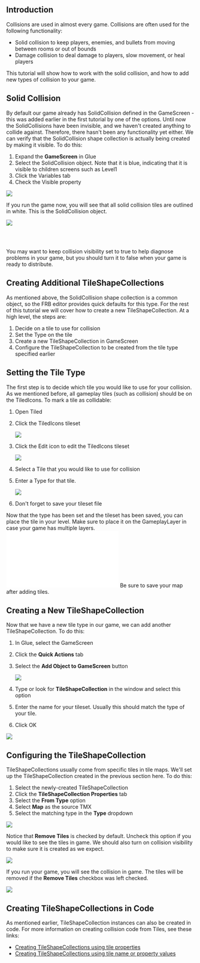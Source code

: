 ## Introduction

Collisions are used in almost every game. Collisions are often used for the following functionality:

-   Solid collision to keep players, enemies, and bullets from moving between rooms or out of bounds
-   Damage collision to deal damage to players, slow movement, or heal players

This tutorial will show how to work with the solid collision, and how to add new types of collision to your game.

## Solid Collision

By default our game already has SolidCollision defined in the GameScreen - this was added earlier in the first tutorial by one of the options. Until now the SolidCollisions have been invisible, and we haven't created anything to collide against. Therefore, there hasn't been any functionality yet either. We can verify that the SolidCollision shape collection is actually being created by making it visible. To do this:

1.  Expand the **GameScreen** in Glue
2.  Select the SolidCollision object. Note that it is blue, indicating that it is visible to children screens such as Level1
3.  Click the Variables tab
4.  Check the Visible property

![](/media/2021-02-img_6031536268380.png)

If you run the game now, you will see that all solid collision tiles are outlined in white. This is the SolidCollision object.

![](/media/2021-02-img_60315396e0918.png)

 

## 

You may want to keep collision visibility set to true to help diagnose problems in your game, but you should turn it to false when your game is ready to distribute.

### 

## Creating Additional TileShapeCollections

As mentioned above, the SolidCollision shape collection is a common object, so the FRB editor provides quick defaults for this type. For the rest of this tutorial we will cover how to create a new TileShapeCollection. At a high level, the steps are:

1.  Decide on a tile to use for collision
2.  Set the Type on the tile
3.  Create a new TileShapeCollection in GameScreen
4.  Configure the TileShapeCollection to be created from the tile type specified earlier

## Setting the Tile Type

The first step is to decide which tile you would like to use for your collision. As we mentioned before, all gameplay tiles (such as collision) should be on the TiledIcons. To mark a tile as collidable:

1.  Open Tiled

2.  Click the TiledIcons tileset

    ![](/media/2021-02-img_60315823db414.png)

3.  Click the Edit icon to edit the TiledIcons tileset

    ![](/media/2021-02-img_60315871cbd77.png)

4.  Select a Tile that you would like to use for collision

5.  Enter a Type for that tile.

    ![](/media/2021-02-img_603159b33ab60.png)

6.  Don't forget to save your tileset file

Now that the type has been set and the tileset has been saved, you can place the tile in your level. Make sure to place it on the GameplayLayer in case your game has multiple layers. [![](/wp-content/uploads/2016/08/2021_February_20_112950.gif.md)](/wp-content/uploads/2016/08/2021_February_20_112950.gif.md) Be sure to save your map after adding tiles.

## Creating a New TileShapeCollection

Now that we have a new tile type in our game, we can add another TileShapeCollection. To do this:

1.  In Glue, select the GameScreen

2.  Click the **Quick Actions** tab

3.  Select the **Add Object to GameScreen** button

    ![](/media/2021-02-img_60315b62ae54c.png)

4.  Type or look for **TileShapeCollection** in the window and select this option

5.  Enter the name for your tileset. Usually this should match the type of your tile.

6.  Click OK

![](/media/2021-02-img_60315d0613576.png)

## Configuring the TileShapeCollection

TileShapeCollections usually come from specific tiles in tile maps. We'll set up the TileShapeCollection created in the previous section here. To do this:

1.  Select the newly-created TileShapeCollection
2.  Click the **TileShapeCollection Properties** tab
3.  Select the **From Type** option
4.  Select **Map** as the source TMX
5.  Select the matching type in the **Type** dropdown

![](/media/2021-02-img_60315ebd96e51.png)

Notice that **Remove Tiles** is checked by default. Uncheck this option if you would like to see the tiles in game. We should also turn on collision visibility to make sure it is created as we expect.

![](/media/2021-02-img_60315de799ae0.png)

If you run your game, you will see the collision in game. The tiles will be removed if the **Remove Tiles** checkbox was left checked.

![](/media/2021-02-img_60315f7fc6166.png)

## Creating TileShapeCollections in Code

As mentioned earlier, TileShapeCollection instances can also be created in code. For more information on creating collision code from Tiles, see these links:

-   [Creating TileShapeCollections using tile properties](/documentation/tools/tiled-plugin/glue-gluevault-component-pages-tile-graphics-plugin-tileshapecollection/addcollisionfromtileswithproperty.md)
-   [Creating TileShapeCollections using tile name or property values](/documentation/tools/tiled-plugin/glue-gluevault-component-pages-tile-graphics-plugin-tileshapecollection/addcollisionfrom.md)
